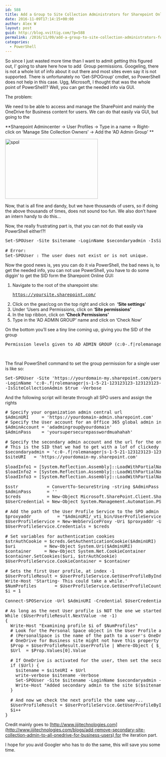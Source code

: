 ```yaml
---
id: 588
title: Add a Group to Site Collection Administrators for Sharepoint Online
date: 2016-11-09T17:14:15+00:00
author: Alex W
layout: post
guid: http://blog.vvittig.com/?p=588
permalink: /2016/11/09/add-a-group-to-site-collection-administrators-for-sharepoint-online/
categories:
  - PowerShell
---
```

So since I just wasted more time than I want to admit getting this figured out, I&#8217; going to share here how to add  Group permissions. Googeling, there is not a whole lot of info about it out there and most sites even say it is not supported. There is unfortunately no &#8216;Get-SPOGroup&#8217; cmdlet, so PowerShell does not help in this case. Ugg, Microsoft, I thought that was the whole point of PowerShell!? Well, you can get the needed info via GUI.

The problem:

We need to be able to access and manage the SharePoint and mainly the OneDrive for Business content for users. We can do that easily via GUI, but going to the
  
**Sharepoint Admincenter -> User Profiles -> Type in a name -> Right-click on &#8216;Manage Site Collection Owners&#8217; -> Add the &#8216;AD Admin Group&#8217; **

[<img class="aligncenter size-medium wp-image-589" src="http://blog.vvittig.com/wp-content/uploads/2016/11/spol-300x193.png" alt="spol" width="300" height="193" srcset="https://blog.vvittig.com/wp-content/uploads/2016/11/spol-300x193.png 300w, https://blog.vvittig.com/wp-content/uploads/2016/11/spol.png 640w" sizes="(max-width: 300px) 100vw, 300px" />](http://blog.vvittig.com/wp-content/uploads/2016/11/spol.png)

Now, that is all fine and dandy, but we have thousands of users, so if doing the above thousands of times, does not sound too fun. We also don&#8217;t have an intern handy to do this&#8230;

Now, the really frustrating part is, that you can not do that easily via PowerShell either!?!

<pre class="lang:ps decode:true ">Set-SPOUser -Site $sitename -LoginName $secondaryadmin -IsSiteCollectionAdmin $true -Verbose

# Error:
Set-SPOUser : The user does not exist or is not unique.</pre>

Now the good news is, yes you can do it via PowerShell, the bad news is, to get the needed info, you can not use PowerShell, you have to do some diggin&#8217; to get the SID form the Sharepoint Online GUI:

  1. Navigate to the root of the sharepoint site: <pre class="lang:default decode:true">https://yoursite.sharepoint.com/
</pre>

  2. Click on the gear/cog on the top right and click on  **&#8216;Site settings**&#8216;
  3. Under &#8216;Users and Permissions, click on &#8216;**Site permissions&#8217;**
  4. In the top ribbon, click on **&#8216;Check Permissions&#8217;**
  5. Type in the &#8216;AD ADMIN GROUP&#8217; name and click on &#8216;Check Now&#8217;

On the bottom you&#8217;ll see a tiny line coming up, giving you the SID of the group

<pre class="lang:default decode:true">Permission levels given to AD ADMIN GROUP (c:0-.f|rolemanager|s-1-5-21-123123123-123123123-123123123-123123123)</pre>

&nbsp;

The final PowerShell command to set the group permission for a single user is like so:

<pre class="lang:ps decode:true ">Set-SPOUser -Site 'https://yourdomain-my.sharepoint.com/personal/yourdomain' `
-LoginName 'c:0-.f|rolemanager|s-1-5-21-123123123-123123123-132123123-13123123' `
-IsSiteCollectionAdmin $true -Verbose</pre>

And the following script will iterate through all SPO users and assign the rights

<pre class="lang:ps decode:true "># Specify your organization admin central url 
$AdminURI 	  = 'https://yourdomain-admin.sharepoint.com'
# Specify the User account for an Office 365 global admin in your organization
$AdminAccount = 'adadmingroup@yourdomain'
$AdminPass    = 'yoursupersecurepasswordmuahahah'

# Specify the secondary admin account and the url for the onedrive site
# This is the SID that we had to get with a lof of clickedy GUI work
$secondaryadmin = 'c:0-.f|rolemanager|s-1-5-21-123123123-123123123-123123123-123123123'
$siteURI   = 'https://yourdomain-my.sharepoint.com' 

$loadInfo1 = [System.Reflection.Assembly]::LoadWithPartialName('Microsoft.SharePoint.Client')
$loadInfo2 = [System.Reflection.Assembly]::LoadWithPartialName('Microsoft.SharePoint.Client.Runtime')
$loadInfo3 = [System.Reflection.Assembly]::LoadWithPartialName('Microsoft.SharePoint.Client.UserProfiles')

$sstr           = ConvertTo-SecureString -string $AdminPass -AsPlainText -Force
$AdminPass      = ''
$creds          = New-Object Microsoft.SharePoint.Client.SharePointOnlineCredentials($AdminAccount, $sstr)
$UserCredential = New-Object System.Management.Automation.PSCredential -argumentlist $AdminAccount, $sstr

# Add the path of the User Profile Service to the SPO admin URL, then create a new webservice proxy to access it
$proxyaddr          = "$AdminURI/_vti_bin/UserProfileService.asmx?wsdl"
$UserProfileService = New-WebServiceProxy -Uri $proxyaddr -UseDefaultCredential False
$UserProfileService.Credentials = $creds

# Set variables for authentication cookies
$strAuthCookie = $creds.GetAuthenticationCookie($AdminURI)
$uri           = New-Object System.Uri($AdminURI)
$container     = New-Object System.Net.CookieContainer
$container.SetCookies($uri, $strAuthCookie)
$UserProfileService.CookieContainer = $container

# Sets the first User profile, at index -1
$UserProfileResult = $UserProfileService.GetUserProfileByIndex(-1)
Write-Host 'Starting- This could take a while.'
$NumProfiles       = $UserProfileService.GetUserProfileCount()
$i = 1

Connect-SPOService -Url $AdminURI -Credential $UserCredential

# As long as the next User profile is NOT the one we started with (at -1)...
While ($UserProfileResult.NextValue -ne -1) 
{
  Write-Host "Examining profile $i of $NumProfiles"
  # Look for the Personal Space object in the User Profile and retrieve it 
  # (PersonalSpace is the name of the path to a user's OneDrive for Business site. Users who have not yet created a  
  # OneDrive for Business site might not have this property set.)
  $Prop = $UserProfileResult.UserProfile | Where-Object { $_.Name -eq 'PersonalSpace' } 
  $Url  = $Prop.Values[0].Value

  # If OneDrive is activated for the user, then set the secondary admin
  if ($Url) {
    $sitename = $siteURI + $Url
    write-verbose $sitename -Verbose
    Set-SPOUser -Site $sitename -LoginName $secondaryadmin -IsSiteCollectionAdmin $true -ErrorAction SilentlyContinue -Verbose
    Write-Host "Added secondary admin to the site $($sitename)" 
  }

  # And now we check the next profile the same way...
  $UserProfileResult = $UserProfileService.GetUserProfileByIndex($UserProfileResult.NextValue)
  $i++
}
</pre>

Credit mainly goes to [http://www.jijitechnologies.com](http://www.jijitechnologies.com/blogs/add-remove-secondary-site-collection-admin-to-all-onedrive-for-business-users) for the iteration part.

I hope for you avid Googler who has to do the same, this will save you some time.

&nbsp;

&nbsp;